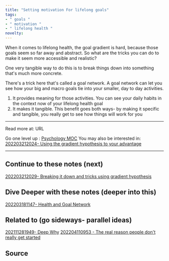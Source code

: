 ```yaml
---
title: "Setting motivation For lifelong goals"
tags:
- " goals "
- " motivation "
- " lifelong health "
novelty:
---
```


When it comes to lifelong health, the goal gradient is hard, because those goals seem so far away and abstract. So what are the tricks you can do to make it seem more accessible and realistic?

One very tangible way to do this is to break things down into something that's much more concrete.

There's a trick here that's called a goal network. A goal network can let you see how your big and macro goals tie into your smaller, day to day activities.

1. It provides meaning for those activities. You can see your daily habits in the context now of your lifelong health goal
2. It makes it tangible. This benefit goes both ways- by making it specific and tangible, you really get to see how things will work for you


----

Read more at: URL

Go one level up : [Psychology MOC](Maps/Psychology%20MOC.md)
You may also be interested in: [202203212024- Using the gradient hypothesis to your advantage](Notes/202203212024-%20Using%20the%20gradient%20hypothesis%20to%20your%20advantage.md)


---
## Continue to these notes (next)
[202203212029- Breaking it down and tricks using gradient hypothesis](Notes/202203212029-%20Breaking%20it%20down%20and%20tricks%20using%20gradient%20hypothesis.md)

## Dive Deeper with these notes (deeper into this)
[202203181147- Health and Goal Network](Notes/202203181147-%20Health%20and%20Goal%20Network.md)
		
## Related to (go sideways- parallel ideas)
[202111281949- Deep Why](Notes/202111281949-%20Deep%20Why.md)
[202204110953 - The real reason people don't really get started](Notes/202204110953%20-%20The%20real%20reason%20people%20don't%20really%20get%20started.md)
	
## Source